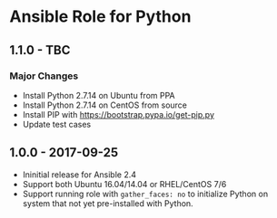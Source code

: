 Ansible Role for Python
=======================

1.1.0 - TBC
-----------

### Major Changes

-   Install Python 2.7.14 on Ubuntu from PPA
-   Install Python 2.7.14 on CentOS from source
-   Install PIP with <https://bootstrap.pypa.io/get-pip.py>
-   Update test cases

1.0.0 - 2017-09-25
------------------

-   Ininitial release for Ansible 2.4
-   Support both Ubuntu 16.04/14.04 or RHEL/CentOS 7/6
-   Support running role with `gather_faces: no` to initialize Python on system that not yet pre-installed with Python.

